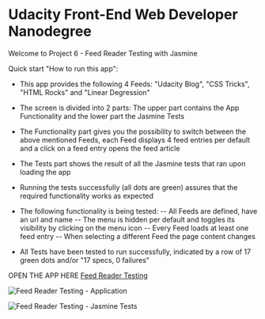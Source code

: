 Udacity Front-End Web Developer Nanodegree
===========================================
Welcome to Project 6 - Feed Reader Testing with Jasmine


Quick start "How to run this app":

- This app provides the following 4 Feeds: "Udacity Blog", "CSS Tricks", "HTML Rocks" and "Linear Degression"

- The screen is divided into 2 parts: The upper part contains the App Functionality and the lower part the Jasmine Tests

- The Functionality part gives you the possibility to switch between the above mentioned Feeds, each Feed displays 4 feed entries per default and a click on a feed entry opens the feed article

- The Tests part shows the result of all the Jasmine tests that ran upon loading the app

- Running the tests successfully (all dots are green) assures that the required functionality works as expected

- The following functionality is being tested:
-- All Feeds are defined, have an url and name
-- The menu is hidden per default and toggles its visibility by clicking on the menu icon
-- Every Feed loads at least one feed entry
-- When selecting a different Feed the page content changes

- All Tests have been tested to run successfully, indicated by a row of 17 green dots and/or "17 specs, 0 failures"

OPEN THE APP HERE <a href="http://ayannone.github.io/Nanodegree-Project-6-Feed-Reader-Testing/">Feed Reader Testing</a>

![Feed Reader Testing - Application](https://github.com/ayannone/Nanodegree-Project-6-Feed-Reader-Testing/raw/master/img/screenshot_app.png)

![Feed Reader Testing - Jasmine Tests](https://github.com/ayannone/Nanodegree-Project-6-Feed-Reader-Testing/raw/master/img/screenshot_tests.png)
